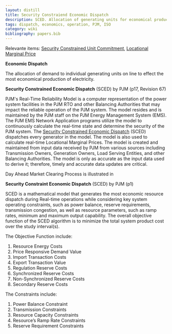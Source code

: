 ```yaml
---
layout: distill
title: Security Constraiend Economic Dispatch
description: SCED. Allocation of generating units for economical production.
tags: dispatch, economics, operation, PJM, ISO
category: wiki
bibliography: papers.bib
---
```


Relevante items: [Security Constrained Unit Commitment](/wiki/security-constrained-unit-commitment), [Locational Marginal Price](/wiki/locational-marginal-price)

**Economic Dispatch** <d-cite key="nerc2024glossary"></d-cite>

The allocation of demand to individual generating units on line to effect the most economical production of electricity.

**Security Constrained Economic Dispatch** (SCED) by PJM <d-cite key="pjm2024m3"></d-cite> (p17, Revision 67)

PJM's Real-Time Reliability Model is a computer representation of the power system facilities in the PJM RTO and other Balancing Authorities that may impact the reliable operation of the PJM system.
The model resides and is maintained by the PJM staff on the PJM Energy Management System (EMS).
The PJM EMS Network Application programs utilize the model to continuously calculate the real-time state and determine the security of the PJM system.
The <u>Security Constrained Economic Dispatch</u> (SCED) dispatches every generator in the model.
The model is also used to calculate real-time Locational Marginal Prices.
The model is created and maintained from input data received by PJM from various sources including Transmission Owners, Generation Owners, Load Serving Entities, and other Balancing Authorities.
The model is only as accurate as the input data used to derive it; therefore, timely and accurate data updates are critical.

Day Ahead Market Clearing Process is illustrated in <d-cite key="pjm2023dam"></d-cite>

**Security Constraint Economic Dispatch** (SCED) by PJM <d-cite key="pjm2022cooptimization"></d-cite> (p1)

SCED is a mathematical model that generates the most economic resource dispatch during Real-time operations while considering key system operating constraints, such as power balance, reserve requirements, transmission congestion, as well as resource parameters, such as ramp rates, minimum and maximum output capability.
The overall objective function of the SCED algorithm is to minimize the total system product cost over the study interval(s).

The Objective Function include:

1. Resource Energy Costs
2. Price Responsive Demand Value
3. Import Transaction Costs
4. Export Transaction Value
5. Regulation Reserve Costs
6. Synchronized Reserve Costs
7. Non-Synchronized Reserve Costs
8. Secondary Reserve Costs

The Constraints include:

1. Power Balance Constraint
2. Transmission Constraints
3. Resource Capacity Constraints
4. Resource’s Ramp Rate Constraints
5. Reserve Requirement Constraints
